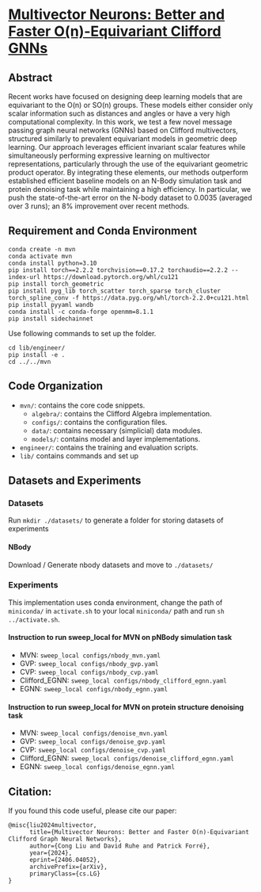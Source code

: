 # [Multivector Neurons: Better and Faster O(n)-Equivariant Clifford GNNs](https://arxiv.org/abs/2406.04052) 

## Abstract
Recent works have focused on designing deep learning models that are equivariant to the O(n) or SO(n) groups. These models either consider only scalar information such as distances and angles or have a very high computational complexity. In this work, we test a few novel message passing graph neural networks (GNNs) based on Clifford multivectors, structured similarly to prevalent equivariant models in geometric deep learning. Our approach leverages efficient invariant scalar features while simultaneously performing expressive learning on multivector representations, particularly through the use of the equivariant geometric product operator. By integrating these elements, our methods outperform established efficient baseline models on an N-Body simulation task and protein denoising task while maintaining a high efficiency. In particular, we push the state-of-the-art error on the N-body dataset to 0.0035 (averaged over 3 runs); an 8% improvement over recent methods.

## Requirement and Conda Environment
```
conda create -n mvn
conda activate mvn
conda install python=3.10
pip install torch==2.2.2 torchvision==0.17.2 torchaudio==2.2.2 --index-url https://download.pytorch.org/whl/cu121
pip install torch_geometric
pip install pyg_lib torch_scatter torch_sparse torch_cluster torch_spline_conv -f https://data.pyg.org/whl/torch-2.2.0+cu121.html
pip install pyyaml wandb
conda install -c conda-forge openmm=8.1.1
pip install sidechainnet
```

Use following commands to set up the folder.
```
cd lib/engineer/
pip install -e .
cd ../../mvn
```

## Code Organization
* `mvn/`: contains the core code snippets.
  * `algebra/`: contains the Clifford Algebra implementation.
  * `configs/`: contains the configuration files. 
  * `data/`: contains necessary (simplicial) data modules.
  * `models/`: contains model and layer implementations.
* `engineer/`: contains the training and evaluation scripts.
* `lib/` contains commands and set up

## Datasets and Experiments

### Datasets
Run `mkdir ./datasets/` to generate a folder for storing datasets of experiments

#### NBody
Download / Generate nbody datasets and move to `./datasets/`

### Experiments
This implementation uses conda environment, change the path of `miniconda/` in `activate.sh` to your local `miniconda/` path and run `sh ../activate.sh`.

#### Instruction to run sweep_local for MVN on pNBody simulation task
* MVN: ```sweep_local configs/nbody_mvn.yaml```
* GVP: ```sweep_local configs/nbody_gvp.yaml```
* CVP: ```sweep_local configs/nbody_cvp.yaml```
* Clifford_EGNN: ```sweep_local configs/nbody_clifford_egnn.yaml```
* EGNN: ```sweep_local configs/nbody_egnn.yaml```


#### Instruction to run sweep_local for MVN on protein structure denoising task
* MVN: ```sweep_local configs/denoise_mvn.yaml```
* GVP: ```sweep_local configs/denoise_gvp.yaml```
* CVP: ```sweep_local configs/denoise_cvp.yaml```
* Clifford_EGNN: ```sweep_local configs/denoise_clifford_egnn.yaml```
* EGNN: ```sweep_local configs/denoise_egnn.yaml```

## Citation:
If you found this code useful, please cite our paper:

```
@misc{liu2024multivector,
      title={Multivector Neurons: Better and Faster O(n)-Equivariant Clifford Graph Neural Networks}, 
      author={Cong Liu and David Ruhe and Patrick Forré},
      year={2024},
      eprint={2406.04052},
      archivePrefix={arXiv},
      primaryClass={cs.LG}
}
```
